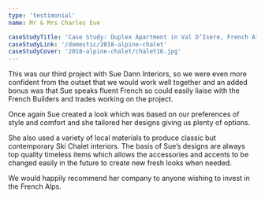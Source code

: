 ```yaml
---
type: 'testimonial'
name: Mr & Mrs Charles Eve

caseStudyTitle: 'Case Study: Duplex Apartment in Val D’Isere, French Alps'
caseStudyLink: '/domestic/2018-alpine-chalet'
caseStudyCover: '2018-alpine-chalet/chalet16.jpg'
---
```


This was our third project with Sue Dann Interiors, so we were even more confident from the outset
that we would work well together and an added bonus was that Sue speaks fluent French so could
easily liaise with the French Builders and trades working on the project.

Once again Sue created a look which was based on our preferences of style and comfort and she
tailored her designs giving us plenty of options.

She also used a variety of local materials to produce classic but contemporary Ski Chalet interiors.
The basis of Sue’s designs are always top quality timeless items which allows the accessories and
accents to be changed easily in the future to create new fresh looks when needed.

We would happily recommend her company to anyone wishing to invest in the French Alps.
